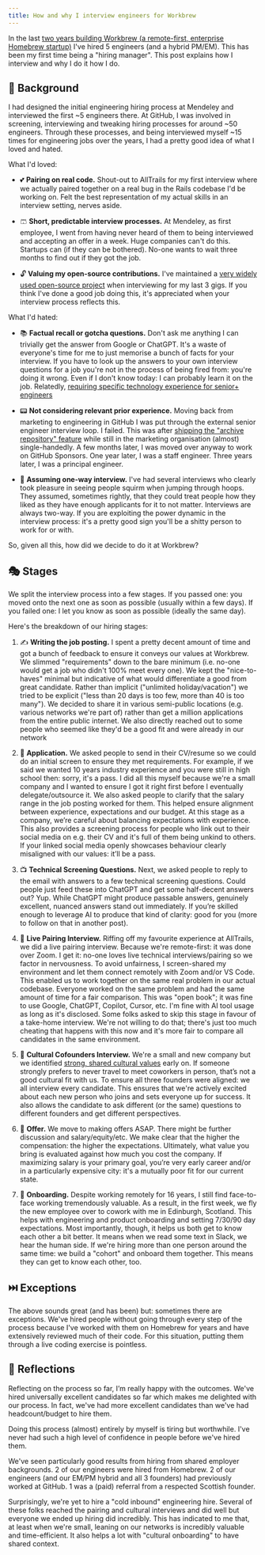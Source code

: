 ```yaml
---
title: How and why I interview engineers for Workbrew
---
```


In the last
[two years building Workbrew (a remote-first, enterprise Homebrew startup)](https://mikemcquaid.com/two-years-building-workbrew-a-remote-first-enterprise-homebrew-startup/)
I've hired 5 engineers (and a hybrid PM/EM).
This has been my first time being a "hiring manager".
This post explains how I interview and why I do it how I do.

## 🎨 Background

I had designed the initial engineering hiring process at Mendeley and interviewed the first ~5 engineers there.
At GitHub, I was involved in screening, interviewing and tweaking hiring processes for around ~50 engineers.
Through these processes, and being interviewed myself ~15 times for engineering jobs over the years, I had a pretty good idea of what I loved and hated.

What I'd loved:

- 💕 **Pairing on real code.**
  Shout-out to AllTrails for my first interview where we actually paired together on a real bug in the Rails codebase I'd be working on.
  Felt the best representation of my actual skills in an interview setting, nerves aside.

- 🩳 **Short, predictable interview processes.**
  At Mendeley, as first employee, I went from having never heard of them to being interviewed and accepting an offer in a week.
  Huge companies can't do this.
  Startups can (if they can be bothered).
  No-one wants to wait three months to find out if they got the job.

- 🔓 **Valuing my open-source contributions.**
  I've maintained a [very widely used open-source project](https://brew.sh) when interviewing for my last 3 gigs.
  If you think I've done a good job doing this, it's appreciated when your interview process reflects this.

What I'd hated:

- 📚 **Factual recall or gotcha questions.**
  Don't ask me anything I can trivially get the answer from Google or ChatGPT.
  It's a waste of everyone's time for me to just memorise a bunch of facts for your interview.
  If you have to look up the answers to your own interview questions for a job you're not in the process of being fired from: you're doing it wrong.
  Even if I don't know today: I can probably learn it on the job.
  Relatedly, [requiring specific technology experience for senior+ engineers](https://mikemcquaid.com/stop-requiring-specific-technology-experience-for-senior-plus-engineers/)

- 📟 **Not considering relevant prior experience.**
  Moving back from marketing to engineering in GitHub I was put through the external senior engineer interview loop.
  I failed.
  This was after
  [shipping the "archive repository" feature](https://github.blog/news-insights/product-news/archiving-repositories/)
  while still in the marketing organisation (almost) single-handedly.
  A few months later, I was moved over anyway to work on GitHub Sponsors.
  One year later, I was a staff engineer.
  Three years later, I was a principal engineer.

- 🙋 **Assuming one-way interview.**
  I've had several interviews who clearly took pleasure in seeing people squirm when jumping through hoops.
  They assumed, sometimes rightly, that they could treat people how they liked as they have enough applicants for it to not matter.
  Interviews are always two-way.
  If you are exploiting the power dynamic in the interview process: it's a pretty good sign you'll be a shitty person to work for or with.

So, given all this, how did we decide to do it at Workbrew?

## 🎭 Stages

We split the interview process into a few stages.
If you passed one: you moved onto the next one as soon as possible (usually within a few days).
If you failed one: I let you know as soon as possible (ideally the same day).

Here's the breakdown of our hiring stages:

1. ✍️ **Writing the job posting.**
   I spent a pretty decent amount of time and got a bunch of feedback to ensure it conveys our values at Workbrew.
   We slimmed "requirements" down to the bare minimum (i.e. no-one would get a job who didn't 100% meet every one).
   We kept the "nice-to-haves" minimal but indicative of what would differentiate a good from great candidate.
   Rather than implicit ("unlimited holiday/vacation") we tried to be explicit ("less than 20 days is too few, more than 40 is too many").
   We decided to share it in various semi-public locations (e.g. various networks we're part of) rather than get a million applications from the entire public internet.
   We also directly reached out to some people who seemed like they'd be a good fit and were already in our network

2. 💌 **Application.**
   We asked people to send in their CV/resume so we could do an initial screen to ensure they met requirements.
   For example, if we said we wanted 10 years industry experience and you were still in high school then: sorry, it's a pass.
   I did all this myself because we're a small company and I wanted to ensure I got it right first before I eventually delegate/outsource it.
   We also asked people to clarify that the salary range in the job posting worked for them.
   This helped ensure alignment between experience, expectations and our budget.
   At this stage as a company, we’re careful about balancing expectations with experience.
   This also provides a screening process for people who link out to their social media on e.g. their CV and it's full of them being unkind to others.
   If your linked social media openly showcases behaviour clearly misaligned with our values: it’ll be a pass.

3. 📺 **Technical Screening Questions.**
   Next, we asked people to reply to the email with answers to a few technical screening questions.
   Could people just feed these into ChatGPT and get some half-decent answers out?
   Yup.
   While ChatGPT might produce passable answers, genuinely excellent, nuanced answers stand out immediately.
   If you’re skilled enough to leverage AI to produce that kind of clarity: good for you (more to follow on that in another post).

4. 🍐 **Live Pairing Interview.**
   Riffing off my favourite experience at AllTrails, we did a live pairing interview.
   Because we're remote-first: it was done over Zoom.
   I get it: no-one loves live technical interviews/pairing so we factor in nervousness.
   To avoid unfairness, I screen-shared my environment and let them connect remotely with Zoom and/or VS Code.
   This enabled us to work together on the same real problem in our actual codebase.
   Everyone worked on the same problem and had the same amount of time for a fair comparison.
   This was "open book"; it was fine to use Google, ChatGPT, Copilot, Cursor, etc.
   I'm fine with AI tool usage as long as it's disclosed.
   Some folks asked to skip this stage in favour of a take-home interview.
   We're not willing to do that; there's just too much cheating that happens with this now and it's more fair to compare all candidates in the same environment.

5. 🧫 **Cultural Cofounders Interview.**
   We're a small and new company but we identified [strong, shared cultural values](https://workbrew.com/about) early on.
   If someone strongly prefers to never travel to meet coworkers in person, that’s not a good cultural fit with us.
   To ensure all three founders were aligned: we all interview every candidate.
   This ensures that we're actively excited about each new person who joins and sets everyone up for success.
   It also allows the candidate to ask different (or the same) questions to different founders and get different perspectives.

6. 💸 **Offer.**
   We move to making offers ASAP.
   There might be further discussion and salary/equity/etc.
   We make clear that the higher the compensation: the higher the expectations.
   Ultimately, what value you bring is evaluated against how much you cost the company.
   If maximizing salary is your primary goal, you’re very early career and/or in a particularly expensive city: it's a mutually poor fit for our current state.

7. 🛬 **Onboarding.**
   Despite working remotely for 16 years, I still find face-to-face working tremendously valuable.
   As a result, in the first week, we fly the new employee over to cowork with me in Edinburgh, Scotland.
   This helps with engineering and product onboarding and setting 7/30/90 day expectations.
   Most importantly, though, it helps us both get to know each other a bit better.
   It means when we read some text in Slack, we hear the human side.
   If we're hiring more than one person around the same time: we build a "cohort" and onboard them together.
   This means they can get to know each other, too.

## ⏭️ Exceptions

The above sounds great (and has been) but: sometimes there are exceptions.
We've hired people without going through every step of the process because I've worked with them on Homebrew for years and have extensively reviewed much of their code.
For this situation, putting them through a live coding exercise is pointless.

## 🪩 Reflections

Reflecting on the process so far, I’m really happy with the outcomes.
We've hired universally excellent candidates so far which makes me delighted with our process.
In fact, we've had more excellent candidates than we've had headcount/budget to hire them.

Doing this process (almost) entirely by myself is tiring but worthwhile.
I've never had such a high level of confidence in people before we've hired them.

We've seen particularly good results from hiring from shared employer backgrounds.
2 of our engineers were hired from Homebrew.
2 of our engineers (and our EM/PM hybrid and all 3 founders) had previously worked at GitHub.
1 was a (paid) referral from a respected Scottish founder.

Surprisingly, we're yet to hire a "cold inbound" engineering hire.
Several of these folks reached the pairing and cultural interviews and did well but everyone we ended up hiring did incredibly.
This has indicated to me that, at least when we're small, leaning on our networks is incredibly valuable and time-efficient.
It also helps a lot with "cultural onboarding" to have shared context.
